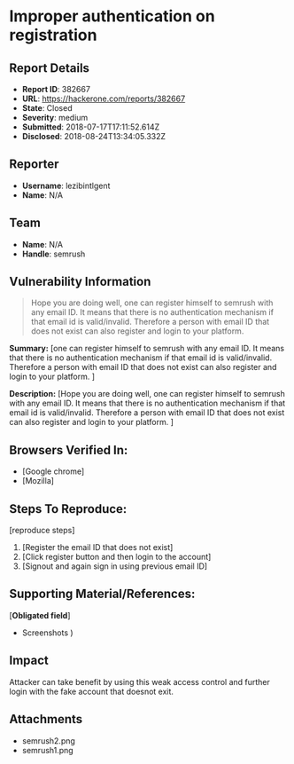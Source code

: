 # Improper authentication on registration

## Report Details
- **Report ID**: 382667
- **URL**: https://hackerone.com/reports/382667
- **State**: Closed
- **Severity**: medium
- **Submitted**: 2018-07-17T17:11:52.614Z
- **Disclosed**: 2018-08-24T13:34:05.332Z

## Reporter
- **Username**: lezibintlgent
- **Name**: N/A

## Team
- **Name**: N/A
- **Handle**: semrush

## Vulnerability Information
> Hope you are doing well, one can register himself to semrush with any email ID. It means that there is no authentication mechanism if that email id is valid/invalid. Therefore a person with email ID that does not exist can also register and login to your platform.

**Summary:** 
[one can register himself to semrush with any email ID. It means that there is no authentication mechanism if that email id is valid/invalid. Therefore a person with email ID that does not exist can also register and login to your platform.
]

**Description:** 
[Hope you are doing well, one can register himself to semrush with any email ID. It means that there is no authentication mechanism if that email id is valid/invalid. Therefore a person with email ID that does not exist can also register and login to your platform.
]

## Browsers Verified In:

  * [Google chrome]
  * [Mozilla]

## Steps To Reproduce:

[reproduce steps]
  1. [Register the email ID that does not exist]
  2. [Click register button and then login to the account]
  3. [Signout and again sign in using previous email ID]

## Supporting Material/References:
[**Obligated field**]
  * Screenshots
)

## Impact

Attacker can take benefit by using this weak access control and further login with the fake account that doesnot exit.

## Attachments
- semrush2.png
- semrush1.png
